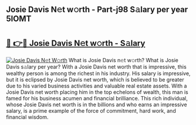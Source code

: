 ## Josie Davis N𝚎t w𝚘rth - Part-j98 S𝚊lary per year 5lOMT

# <h2><a href="http://gc0bhnd.nevu.top/?p=Josie+Davis">🔗 👉🔴 Josie Davis N𝚎t w𝚘rth - S𝚊lary</a></h2>

[![Josie Davis N𝚎t W𝚘rth](https://i.imgur.com/Oavwk0R.jpeg)](http://gc0bhnd.nevu.top/?p=Josie+Davis)
What is Josie Davis n𝚎t w𝚘rth? What is Josie Davis s𝚊lary per year?
With a Josie Davis net worth that is impressive, this wealthy person is among the richest in his industry. His salary is impressive, but it is eclipsed by Josie Davis net worth, which is believed to be greater due to his varied business activities and valuable real estate assets. With a Josie Davis net worth placing him in the top echelons of wealth, this man is famed for his business acumen and financial brilliance. This rich individual, whose Josie Davis net worth is in the billions and who earns an impressive salary, is a prime example of the force of commitment, hard work, and financial wisdom.
